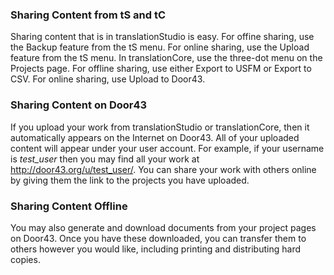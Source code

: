
### Sharing Content from tS and tC

Sharing content that is in translationStudio is easy.  For offine sharing, use the Backup feature from the tS menu.  For online sharing, use the Upload feature from the tS menu. In translationCore, use the three-dot menu on the Projects page. For offline sharing, use either Export to USFM or Export to CSV. For online sharing, use Upload to Door43.

### Sharing Content on Door43

If you upload your work from translationStudio or translationCore, then it automatically appears on the Internet on Door43.  All of your uploaded content will appear under your user account.  For example, if your username is *test_user* then you may find all your work at http://door43.org/u/test_user/.  You can share your work with others online by giving them the link to the projects you have uploaded.

### Sharing Content Offline

You may also generate and download documents from your project pages on Door43.  Once you have these downloaded, you can transfer them to others however you would like, including printing and distributing hard copies.